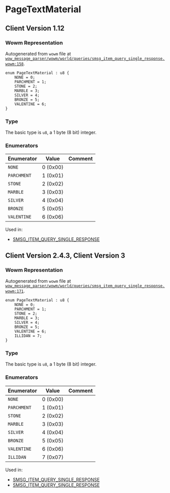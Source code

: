 # PageTextMaterial

## Client Version 1.12

### Wowm Representation

Autogenerated from `wowm` file at [`wow_message_parser/wowm/world/queries/smsg_item_query_single_response.wowm:158`](https://github.com/gtker/wow_messages/tree/main/wow_message_parser/wowm/world/queries/smsg_item_query_single_response.wowm#L158).

```rust,ignore
enum PageTextMaterial : u8 {
    NONE = 0;
    PARCHMENT = 1;
    STONE = 2;
    MARBLE = 3;
    SILVER = 4;
    BRONZE = 5;
    VALENTINE = 6;
}
```
### Type
The basic type is `u8`, a 1 byte (8 bit) integer.
### Enumerators
| Enumerator | Value  | Comment |
| --------- | -------- | ------- |
| `NONE` | 0 (0x00) |  |
| `PARCHMENT` | 1 (0x01) |  |
| `STONE` | 2 (0x02) |  |
| `MARBLE` | 3 (0x03) |  |
| `SILVER` | 4 (0x04) |  |
| `BRONZE` | 5 (0x05) |  |
| `VALENTINE` | 6 (0x06) |  |

Used in:
* [SMSG_ITEM_QUERY_SINGLE_RESPONSE](smsg_item_query_single_response.md)

## Client Version 2.4.3, Client Version 3

### Wowm Representation

Autogenerated from `wowm` file at [`wow_message_parser/wowm/world/queries/smsg_item_query_single_response.wowm:171`](https://github.com/gtker/wow_messages/tree/main/wow_message_parser/wowm/world/queries/smsg_item_query_single_response.wowm#L171).

```rust,ignore
enum PageTextMaterial : u8 {
    NONE = 0;
    PARCHMENT = 1;
    STONE = 2;
    MARBLE = 3;
    SILVER = 4;
    BRONZE = 5;
    VALENTINE = 6;
    ILLIDAN = 7;
}
```
### Type
The basic type is `u8`, a 1 byte (8 bit) integer.
### Enumerators
| Enumerator | Value  | Comment |
| --------- | -------- | ------- |
| `NONE` | 0 (0x00) |  |
| `PARCHMENT` | 1 (0x01) |  |
| `STONE` | 2 (0x02) |  |
| `MARBLE` | 3 (0x03) |  |
| `SILVER` | 4 (0x04) |  |
| `BRONZE` | 5 (0x05) |  |
| `VALENTINE` | 6 (0x06) |  |
| `ILLIDAN` | 7 (0x07) |  |

Used in:
* [SMSG_ITEM_QUERY_SINGLE_RESPONSE](smsg_item_query_single_response.md)
* [SMSG_ITEM_QUERY_SINGLE_RESPONSE](smsg_item_query_single_response.md)

